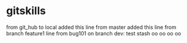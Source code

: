 # gitskills
from git_hub to local
added this line from master
added this line from branch feature1
line from bug101
on branch dev:
test stash oo oo oo oo

